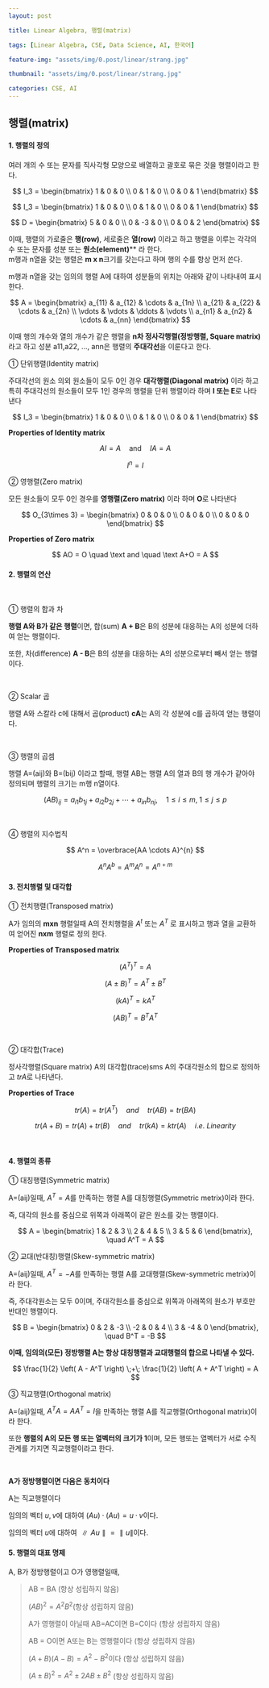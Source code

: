 ```yaml
---
layout: post

title: Linear Algebra, 행렬(matrix)

tags: [Linear Algebra, CSE, Data Science, AI, 한국어]

feature-img: "assets/img/0.post/linear/strang.jpg"

thumbnail: "assets/img/0.post/linear/strang.jpg"

categories: CSE, AI
---
```


## 행렬(matrix)

#### 1. 행렬의 정의

여러 개의 수 또는 문자를 직사각형 모양으로 배열하고 괄호로 묶은 것을 행렬이라고 한다.

$$
I_3 =
\begin{bmatrix}
1 & 0 & 0 \\
0 & 1 & 0 \\
0 & 0 & 1
\end{bmatrix} 
$$

$$
I_3 =
\begin{bmatrix}
1 & 0 & 0 \\
0 & 1 & 0 \\
0 & 0 & 1
\end{bmatrix}
$$

$$
D =
\begin{bmatrix}
5 & 0 & 0 \\
0 & -3 & 0 \\
0 & 0 & 2
\end{bmatrix}
$$

이때, 행렬의 가로줄은 **행(row)**, 세로줄은 **열(row)** 이라고 하고 행렬을 이루는 각각의 수 또는 문자를 성분 또는 **원소(element)**** 라 한다.<br> m행과 n열을 갖는 행렬은 **m x n**크기를 갖는다고 하며 행의 수를 항상 먼저 쓴다.<br>

m행과 n열을 갖는 임의의 행렬 A에 대하여 성분들의 위치는 아래와 같이 나타내여 표시한다.

$$
A =
\begin{bmatrix}
a_{11} & a_{12} & \cdots & a_{1n} \\
a_{21} & a_{22} & \cdots & a_{2n} \\
\vdots & \vdots & \ddots & \vdots \\
a_{n1} & a_{n2} & \cdots & a_{nn}
\end{bmatrix}
$$

이때 행의 개수와 열의 개수가 같은 행렬을 **n차 정사각행렬(정방행렬, Square matrix)** 라고 하고 성분 a11,a22, ..., ann은 행렬의 **주대각선**을 이룬다고 한다.

① 단위행렬(Identity matrix)

주대각선의 원소 의외 원소들이 모두 0인 경우 **대각행렬(Diagonal matrix)** 이라 하고 특히 주대각선의 원소들이 모두 1인 경우의 행렬을 단위 행렬이라 하며 **I 또는 E**로 나타낸다

$$
I_3 =
\begin{bmatrix}
1 & 0 & 0 \\
0 & 1 & 0 \\
0 & 0 & 1
\end{bmatrix}
$$

**Properties of Identity matrix**

$$
AI = A \quad \text{and} \quad IA = A
$$

$$
I^n = I
$$

② 영행렬(Zero matrix)

모든 원소들이 모두 0인 경우를 **영행렬(Zero matrix)** 이라 하며 **O**로 나타낸다

$$
O_{3\times 3} =
\begin{bmatrix}
0 & 0 & 0 \\
0 & 0 & 0 \\
0 & 0 & 0
\end{bmatrix}
$$

**Properties of Zero matrix**

$$
AO = O \quad \text and \quad \text A+O = A
$$

#### 2. 행렬의 연산

<br>

① 행렬의 합과 차

**행렬 A와 B가 같은 행렬**이면, 합(sum) **A + B**은 B의 성분에 대응하는 A의 성분에 더하여 얻는 행렬이다. <br>

또한, 차(difference) **A - B**은 B의 성분을 대응하는 A의 성분으로부터 빼서 얻는 행렬이다.

<br>

② Scalar 곱

행렬 A와 스칼라 c에 대해서 곱(product) **cA**는 A의 각 성분에 c를 곱하여 얻는 행렬이다.

<br>

③ 행렬의 곱셈

행렬 A=(aij)와 B=(bij) 이라고 할때, 행렬 AB는 행렬 A의 열과 B의 행 개수가 같아야 정의되며 행렬의 크기는 m행 n열이다.

$$
(AB)_{ij} = a_{i1}b_{1j} + a_{i2}b_{2j} + \cdots + a_{in}b_{nj},
\quad 1 \leq i \leq m, \; 1 \leq j \leq p
$$

<br>

④ 행렬의 지수법칙

$$
A^n = \overbrace{AA \cdots A}^{n}
$$

$$
A^nA^b=A^mA^n=A^{n+m}
$$

#### 3. 전치행렬 및 대각합

① 전치행렬(Transposed matrix)

A가 임의의 **mxn** 행렬일때 A의 전치행렬을 $A^t$ 또는 $A^T$ 로 표시하고 행과 열을 교환하여 얻어진 **nxm** 행렬로 정의 한다.

**Properties of Transposed matrix**

$$
(A^T)^T = A
$$

$$
(A±B)^T = A^T ± B^T
$$

$$
(kA)^T = kA^T
$$

$$
(AB)^T = B^TA^T
$$

<br>

② 대각합(Trace)

정사각행렬(Square matrix) A의 대각합(trace)sms A의 주대각원소의 합으로 정의하고 $trA$로 나타낸다.

**Properties of Trace**

$$
tr(A)=tr(A^T) \quad and \quad tr(AB) = tr(BA)
$$

$$
tr(A+B) = tr(A) + tr(B) \quad and\quad tr(kA) = ktr(A) \quad i.e.\ Linearity
$$

<br>

#### 4. 행렬의 종류

① 대칭행렬(Symmetric matrix)

A=(aij)일때, $A^T = A$를 만족하는 행렬 A를 대칭행렬(Symmetric metrix)이라 한다.<br>

즉, 대각의 원소를 중심으로 위쪽과 아래쪽이 같은 원소를 갖는 행렬이다.

$$
A =
\begin{bmatrix}
1 & 2 & 3 \\
2 & 4 & 5 \\
3 & 5 & 6
\end{bmatrix},
\quad A^T = A
$$

② 교대(반대칭)행렬(Skew-symmetric matrix)

A=(aij)일때, $A^T = -A$를 만족하는 행렬 A를 교대행렬(Skew-symmetric metrix)이라 한다.<br>

즉, 주대각원소는 모두 0이며, 주대각원소를 중심으로 위쪽과 아래쪽의 원소가 부호만 반대인 행렬이다.

$$
B =
\begin{bmatrix}
0 & 2 & -3 \\
-2 & 0 & 4 \\
3 & -4 & 0
\end{bmatrix},
\quad B^T = -B
$$

**이때, 임의의(모든) 정방행렬 A는 항상 대칭행렬과 교대행렬의 합으로 나타낼 수 있다.**<br>

$$
\frac{1}{2} \left( A - A^T \right)
\;+\;
\frac{1}{2} \left( A + A^T \right)
= A
$$

③ 직교행렬(Orthogonal matrix)

A=(aij)일때, $A^TA=AA^T=I$을 만족하는 행렬 A를 직교행렬(Orthogonal matrix)이라 한다.<br>

또한 **행렬의 A의 모든 행 또는 열벡터의 크기가 1**이며, 모든 행또는 열벡터가 서로 수직관계를 가지면 직교행렬이라고 한다.

<br>

**A가 정방행렬이면 다음은 동치이다**<br>

A는 직교행렬이다<br>

임의의 벡터 $u,v$에 대하여 $(Au)·(Au)=u·v$이다.<br>

임의의 벡터 $u$에 대하여 $∥Au∥ = ∥u∥$이다.

#### 5. 행렬의 대표 명제

A, B가 정방행렬이고 O가 영행렬일때,

> AB = BA (항상 성립하지 않음)<br>
> 
> $(AB)^2 = A^2B^2$(항상 성립하지 않음)<br>
> 
> A가 영행렬이 아닐때 AB=AC이면 B=C이다 (항상 성립하지 않음)<br>
> 
> AB = O이면 A또는 B는 영행렬이다 (항상 성립하지 않음)<br>
> 
> $(A+B)(A-B) = A^2 - B^2$이다 (항상 성립하지 않음) <br>
> 
> $(A±B)^2 = A^2±2AB±B^2$ (항상 성립하지 않음)

